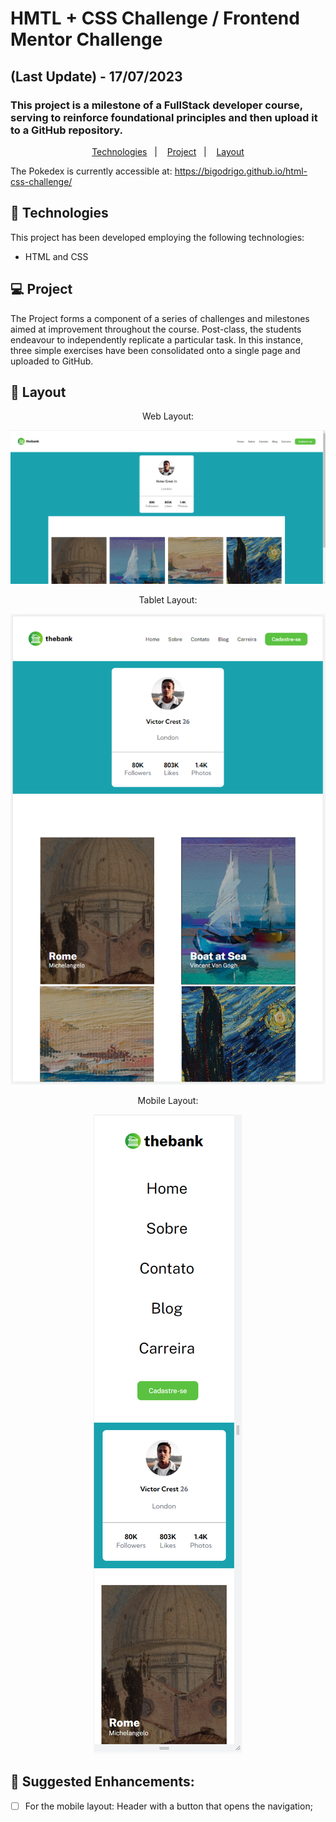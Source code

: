 # HMTL + CSS Challenge / Frontend Mentor Challenge
## (Last Update) - 17/07/2023
### This project is a milestone of a FullStack developer course, serving to reinforce foundational principles and then upload it to a GitHub repository.

<p align="center">
  <a href="#-technologies">Technologies</a>&nbsp;&nbsp;&nbsp;|&nbsp;&nbsp;&nbsp;
  <a href="#-project">Project</a>&nbsp;&nbsp;&nbsp;|&nbsp;&nbsp;&nbsp;
  <a href="#-layout">Layout</a>
</p>

The Pokedex is currently accessible at:
https://bigodrigo.github.io/html-css-challenge/

## 🚀 Technologies

This project has been developed employing the following technologies:

- HTML and CSS

## 💻 Project

The Project forms a component of a series of challenges and milestones aimed at improvement throughout the course. Post-class, the students endeavour to independently replicate a particular task. In this instance, three simple exercises have been consolidated onto a single page and uploaded to GitHub.

## 🔖 Layout

<div align="center">
    <p>Web Layout:</p>
    <img src="./design/web-layout.png">
</div>

<div align="center">
    <p>Tablet Layout:</p>
    <img src="./design/tablet-layout.png">
</div>

<div align="center">
    <p>Mobile Layout:</p>
    <img src="./design/mobile-layout.png">
</div>

## :muscle: Suggested Enhancements:

- [ ] For the mobile layout: Header with a button that opens the navigation;
